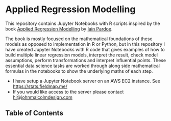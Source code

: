 # Applied Regression Modelling

This repository contains Jupyter Notebooks with R scripts inspired by the book [Applied Regression Modelling](https://iainpardoe.com/arm2e/) by [Iain Pardoe](https://iainpardoe.com/).

The book is mostly focused on the mathematical foundations of these models as opposed to implementation in R or Python, but in this repository I have created Jupyter Notebooks with R code that gives examples of how to build multiple linear regression models, interpret the result, check model assumptions, perform transformations and interpret influential points. These essential data science tasks are worked through along side mathematical formulas in the notebooks to show the underlying maths of each step.

- I have setup a Jupyter Notebook server on an AWS EC2 instance. See https://stats.fieldmap.me/
- If you would like access to the server please contact hi@johnmalcolmdesign.com

## Table of Contents
